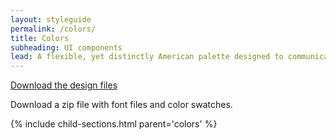 ```yaml
---
layout: styleguide
permalink: /colors/
title: Colors
subheading: UI components
lead: A flexible, yet distinctly American palette designed to communicate warmth and trustworthiness while meeting the highest standards of 508 color contrast requirements.
---
```


<a class="usa-button usa-button-primary-alt" href="https://github.com/18F/web-design-standards-assets/archive/master.zip">Download the design files</a>
<p class="usa-text-small">Download a zip file with font files and color swatches.</p>

{% include child-sections.html parent='colors' %}
